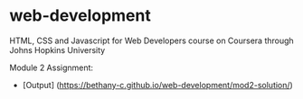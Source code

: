 # web-development
HTML, CSS and Javascript for Web Developers course on Coursera through Johns Hopkins University


Module 2 Assignment:
* [Output] (https://bethany-c.github.io/web-development/mod2-solution/)
